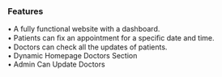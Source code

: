 
### Features
•	A fully functional website with a dashboard. <br>
•	Patients can ﬁx an appointment for a speciﬁc date and time. <br>
•	Doctors can check all the updates of patients. <br>
•	Dynamic Homepage Doctors Section <br>
•	Admin Can Update Doctors <br>


